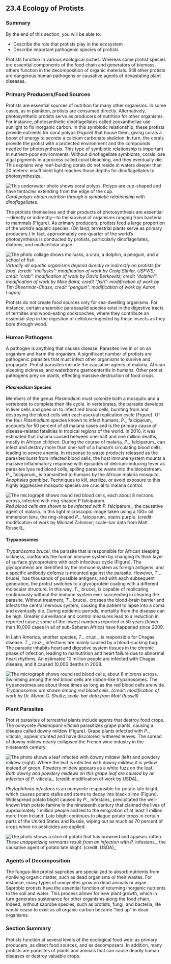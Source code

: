 ##  23.4 Ecology of Protists 

### Summary

By the end of this section, you will be able to: 

  - Describe the role that protists play in the ecosystem
  - Describe important pathogenic species of protists

Protists function in various ecological niches. Whereas some protist species are essential components of the food chain and generators of biomass, others function in the decomposition of organic materials. Still other protists are dangerous human pathogens or causative agents of devastating plant diseases.

### Primary Producers/Food Sources

Protists are essential sources of nutrition for many other organisms. In some cases, as in plankton, protists are consumed directly. Alternatively, photosynthetic protists serve as producers of nutrition for other organisms. For instance, photosynthetic dinoflagellates called zooxanthellae use sunlight to fix inorganic carbon. In this symbiotic relationship, these protists provide nutrients for coral polyps (Figure) that house them, giving corals a boost of energy to secrete a calcium carbonate skeleton. In turn, the corals provide the protist with a protected environment and the compounds needed for photosynthesis. This type of symbiotic relationship is important in nutrient-poor environments. Without dinoflagellate symbionts, corals lose algal pigments in a process called coral bleaching, and they eventually die. This explains why reef-building corals do not reside in waters deeper than 20 meters: insufficient light reaches those depths for dinoflagellates to photosynthesize.

![This underwater photo shows coral polyps. Polyps are cup-shaped and have tentacles extending from the edge of the cup.][1] _Coral polyps obtain nutrition through a symbiotic relationship with dinoflagellates._

The protists themselves and their products of photosynthesis are essential—directly or indirectly—to the survival of organisms ranging from bacteria to mammals (Figure). As primary producers, protists feed a large proportion of the world’s aquatic species. (On land, terrestrial plants serve as primary producers.) In fact, approximately one-quarter of the world’s photosynthesis is conducted by protists, particularly dinoflagellates, diatoms, and multicellular algae.

![The photo collage shows mollusks, a crab, a dolphin, a penguin, and a school of fish.][2] _Virtually all aquatic organisms depend directly or indirectly on protists for food. (credit “mollusks”: modification of work by Craig Stihler, USFWS; credit “crab”: modification of work by David Berkowitz; credit “dolphin”: modification of work by Mike Baird; credit “fish”: modification of work by Tim Sheerman-Chase; credit “penguin”: modification of work by Aaron Logan)_

Protists do not create food sources only for sea-dwelling organisms. For instance, certain anaerobic parabasalid species exist in the digestive tracts of termites and wood-eating cockroaches, where they contribute an essential step in the digestion of cellulose ingested by these insects as they bore through wood.

### Human Pathogens

A pathogen is anything that causes disease. Parasites live in or on an organism and harm the organism. A significant number of protists are pathogenic parasites that must infect other organisms to survive and propagate. Protist parasites include the causative agents of malaria, African sleeping sickness, and waterborne gastroenteritis in humans. Other protist pathogens prey on plants, effecting massive destruction of food crops.

#### _Plasmodium_ Species

Members of the genus _Plasmodium_ must colonize both a mosquito and a vertebrate to complete their life cycle. In vertebrates, the parasite develops in liver cells and goes on to infect red blood cells, bursting from and destroying the blood cells with each asexual replication cycle (Figure). Of the four _Plasmodium_ species known to infect humans, _P_._ falciparum_ accounts for 50 percent of all malaria cases and is the primary cause of disease-related fatalities in tropical regions of the world. In 2010, it was estimated that malaria caused between one-half and one million deaths, mostly in African children. During the course of malaria, _P_._ falciparum_ can infect and destroy more than one-half of a human’s circulating blood cells, leading to severe anemia. In response to waste products released as the parasites burst from infected blood cells, the host immune system mounts a massive inflammatory response with episodes of delirium-inducing fever as parasites lyse red blood cells, spilling parasite waste into the bloodstream. _P_._ falciparum_ is transmitted to humans by the African malaria mosquito, _Anopheles gambiae_. Techniques to kill, sterilize, or avoid exposure to this highly aggressive mosquito species are crucial to malaria control.

![The micrograph shows round red blood cells, each about 8 microns across, infected with ring-shaped P falciparum.][3] _Red blood cells are shown to be infected with _P_._ falciparum_, the causative agent of malaria. In this light microscopic image taken using a 100× oil immersion lens, the ring-shaped _P_._ falciparum_ stains purple. (credit: modification of work by Michael Zahniser; scale-bar data from Matt Russell)_

#### Trypanosomes

_Trypanosoma brucei_, the parasite that is responsible for African sleeping sickness, confounds the human immune system by changing its thick layer of surface glycoproteins with each infectious cycle (Figure). The glycoproteins are identified by the immune system as foreign antigens, and a specific antibody defense is mounted against the parasite. However, _T_._ brucei_ has thousands of possible antigens, and with each subsequent generation, the protist switches to a glycoprotein coating with a different molecular structure. In this way, _T_._ brucei_ is capable of replicating continuously without the immune system ever succeeding in clearing the parasite. Without treatment, _T_._ brucei_ crosses the blood-brain barrier and infects the central nervous system, causing the patient to lapse into a coma and eventually die. During epidemic periods, mortality from the disease can be high. Greater surveillance and control measures lead to a reduction in reported cases; some of the lowest numbers reported in 50 years (fewer than 10,000 cases in all of sub-Saharan Africa) have happened since 2009.

In Latin America, another species, _T_._ cruzi_, is responsible for Chagas disease. _T_._ cruzi_ infections are mainly caused by a blood-sucking bug. The parasite inhabits heart and digestive system tissues in the chronic phase of infection, leading to malnutrition and heart failure due to abnormal heart rhythms. An estimated 10 million people are infected with Chagas disease, and it caused 10,000 deaths in 2008.

![The micrograph shows round red blood cells, about 8 microns across. Swimming among the red blood cells are ribbon-like trypanosomes. The trypanosomes are about three times as long as the red blood cells are wide.][4] _Trypanosomes are shown among red blood cells. (credit: modification of work by Dr. Myron G. Shultz; scale-bar data from Matt Russell)_

### Plant Parasites

Protist parasites of terrestrial plants include agents that destroy food crops. The oomycete _Plasmopara viticola_ parasitizes grape plants, causing a disease called downy mildew (Figure). Grape plants infected with _P_._ viticola_ appear stunted and have discolored, withered leaves. The spread of downy mildew nearly collapsed the French wine industry in the nineteenth century.

![The photo shows a leaf infected with downy mildew \(left\) and powdery mildew \(right\). Where the leaf is infected with downy mildew, it is yellow instead of green. Powdery mildew appears as a white fuzz on the leaf.][5] _Both downy and powdery mildews on this grape leaf are caused by an infection of _P_._ viticola_. (credit: modification of work by USDA)_

_Phytophthora infestans_ is an oomycete responsible for potato late blight, which causes potato stalks and stems to decay into black slime (Figure). Widespread potato blight caused by _P_._ infestans_ precipitated the well-known Irish potato famine in the nineteenth century that claimed the lives of approximately 1 million people and led to the emigration of at least 1 million more from Ireland. Late blight continues to plague potato crops in certain parts of the United States and Russia, wiping out as much as 70 percent of crops when no pesticides are applied.

![The photo shows a slice of potato that has browned and appears rotten.][6] _These unappetizing remnants result from an infection with _P_._ infestans_, the causative agent of potato late blight. (credit: USDA)_

### Agents of Decomposition

The fungus-like protist saprobes are specialized to absorb nutrients from nonliving organic matter, such as dead organisms or their wastes. For instance, many types of oomycetes grow on dead animals or algae. Saprobic protists have the essential function of returning inorganic nutrients to the soil and water. This process allows for new plant growth, which in turn generates sustenance for other organisms along the food chain. Indeed, without saprobe species, such as protists, fungi, and bacteria, life would cease to exist as all organic carbon became “tied up” in dead organisms.

### Section Summary

Protists function at several levels of the ecological food web: as primary producers, as direct food sources, and as decomposers. In addition, many protists are parasites of plants and animals that can cause deadly human diseases or destroy valuable crops.

   [1]: https://cnx.org/resources/2b54080c584e21419711399f54a114a5df1ab021/Figure_23_04_01.jpg
   [2]: https://cnx.org/resources/b72f662b819f7eee2459d5c20a0542462dd7b91a/Figure_23_04_02abcde.jpg
   [3]: https://cnx.org/resources/087f00b425bf60c5b23d9216bca0031a350a17ed/Figure_23_04_03.jpg
   [4]: https://cnx.org/resources/ed01902e34ef47d26ef1c8bf75624d1d2d6638d0/Figure_23_04_04.jpg
   [5]: https://cnx.org/resources/73a89abe066bb7b175c0878eef6cab9e2242d283/Figure_23_04_05.jpg
   [6]: https://cnx.org/resources/d8f2f3e766da8cde31569bded8c9f8b3d3315a46/Figure_23_04_06.jpg

